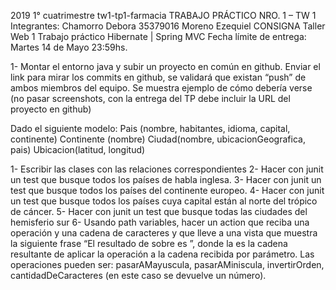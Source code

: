 2019 1° cuatrimestre
tw1-tp1-farmacia
TRABAJO PRÁCTICO NRO. 1 – TW 1
Integrantes:
Chamorro Debora 35379016
Moreno Ezequiel
CONSIGNA
Taller​ ​Web​ ​1 Trabajo​ ​práctico​ ​Hibernate​ ​|​ ​Spring​ ​MVC
Fecha límite de entrega: Martes 14 de Mayo 23:59hs.

1- Montar el entorno java y subir un proyecto en común en github. Enviar el link para mirar los commits en github, se validará que existan “push” de ambos miembros del equipo. Se muestra ejemplo de cómo debería verse (no pasar screenshots, con la entrega del TP debe incluir la URL del proyecto en github)

Dado el siguiente modelo:
									Pais (nombre, habitantes, idioma, capital, continente)
									Continente (nombre)
									Ciudad(nombre, ubicacionGeografica, pais)
									Ubicacion(latitud, longitud)

1- Escribir las clases con las relaciones correspondientes
2- Hacer con junit un test que busque todos los países de habla inglesa.
3- Hacer con junit un test que busque todos los países del continente europeo.
4- Hacer con junit un test que busque todos los países cuya capital están al norte del trópico de cáncer.
5- Hacer con junit un test que busque todas las ciudades del hemisferio sur
6- Usando path variables, hacer un action que reciba una operación y una cadena de caracteres y que
lleve a una vista que muestra la siguiente frase “El resultado de <nombre-operacion> sobre <cadena> es
<cadena-resultado>”, donde la <cadena-resultado> es la cadena resultante de aplicar la operación a la
cadena recibida por parámetro. Las operaciones pueden ser: pasarAMayuscula, pasarAMiniscula,
invertirOrden, cantidadDeCaracteres (en este caso se devuelve un número).

